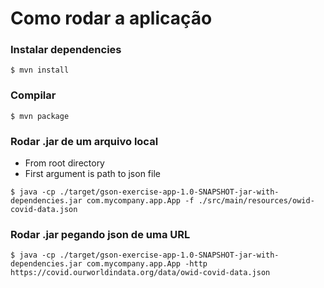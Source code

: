 # Como rodar a aplicação

### Instalar dependencies
```
$ mvn install
```

### Compilar
```
$ mvn package
```

### Rodar .jar de um arquivo local
- From root directory
- First argument is path to json file
```
$ java -cp ./target/gson-exercise-app-1.0-SNAPSHOT-jar-with-dependencies.jar com.mycompany.app.App -f ./src/main/resources/owid-covid-data.json
```

### Rodar .jar pegando json de uma URL
```
$ java -cp ./target/gson-exercise-app-1.0-SNAPSHOT-jar-with-dependencies.jar com.mycompany.app.App -http https://covid.ourworldindata.org/data/owid-covid-data.json
```